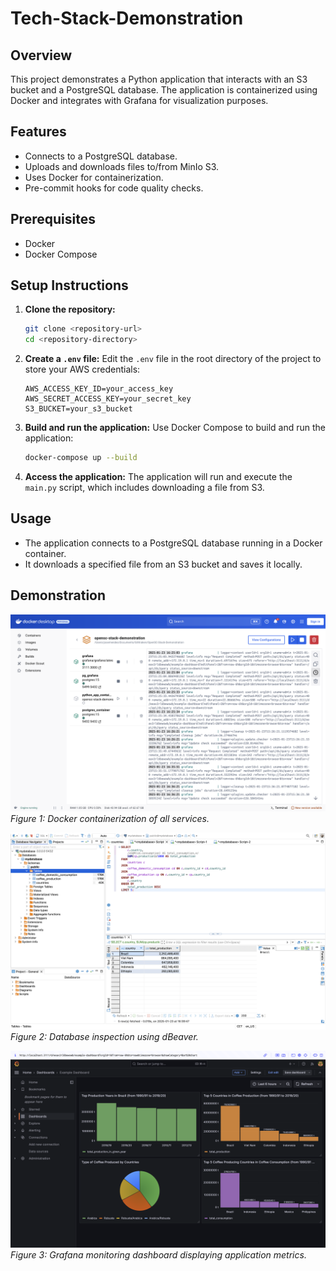 # Tech-Stack-Demonstration

## Overview
This project demonstrates a Python application that interacts with an S3 bucket and a PostgreSQL database. The application is containerized using Docker and integrates with Grafana for visualization purposes.

## Features
- Connects to a PostgreSQL database.
- Uploads and downloads files to/from MinIo S3.
- Uses Docker for containerization.
- Pre-commit hooks for code quality checks.

## Prerequisites
- Docker
- Docker Compose

## Setup Instructions

1. **Clone the repository:**
   ```bash
   git clone <repository-url>
   cd <repository-directory>
   ```

2. **Create a `.env` file:**
   Edit the `.env` file in the root directory of the project to store your AWS credentials:
   ```env
   AWS_ACCESS_KEY_ID=your_access_key
   AWS_SECRET_ACCESS_KEY=your_secret_key
   S3_BUCKET=your_s3_bucket
   ```

3. **Build and run the application:**
   Use Docker Compose to build and run the application:
   ```bash
   docker-compose up --build
   ```

4. **Access the application:**
   The application will run and execute the `main.py` script, which includes downloading a file from S3.

## Usage
- The application connects to a PostgreSQL database running in a Docker container.
- It downloads a specified file from an S3 bucket and saves it locally.

## Demonstration

![Demo Image 1](images/docker.png)
*Figure 1: Docker containerization of all services.*

![Demo Image 2](images/dBeaver.png)
*Figure 2: Database inspection using dBeaver.*

![Demo Image 3](images/Grafana.png)
*Figure 3: Grafana monitoring dashboard displaying application metrics.*